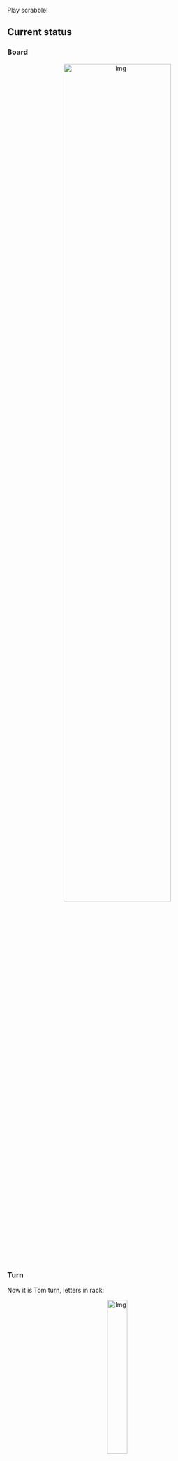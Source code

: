 
Play scrabble!
## Current status
### Board
<p align="center">
<img src="https://raw.githubusercontent.com/radosz99/radosz99/main/board.png" width=70% alt="Img"/>
    </p>
    
### Turn
Now it is Tom turn, letters in rack:
<p align="center">
<img src="https://raw.githubusercontent.com/radosz99/radosz99/main/rack.png" width=30% alt="Img"/>
</p>

### Game score
| Id | Player name | Points |
  | - | - | - |  
|0 | Tom | 52
|1 | Jerry | 39
## Make the move
Make the move and insert the letters by creating an [issue](https://github.com/radosz99/radosz99/issues/new?title=scrabble%7Cmove%7C7%3AA%3ARIDE&body=Just+push+%27Submit+new+issue%27+or+update+with+your+move.) according to the rules or...

## Possibly best moves  
Are you sure? :smiling_imp: :smiling_imp: :smiling_imp:
<details>
  <summary>Spoiler warning!</summary>
  
  | Id | Move | Issue link | Points |
  | - | - | - | - |  
|1| A:9:liming | [scrabble&#124;move&#124;A:9:liming](https://github.com/radosz99/radosz99/issues/new?title=scrabble%7Cmove%7CA%3A9%3Aliming&body=Just+push+%27Submit+new+issue%27+or+update+with+your+move.) | 36 
|2| A:9:riming | [scrabble&#124;move&#124;A:9:riming](https://github.com/radosz99/radosz99/issues/new?title=scrabble%7Cmove%7CA%3A9%3Ariming&body=Just+push+%27Submit+new+issue%27+or+update+with+your+move.) | 36 
|3| A:6:limning | [scrabble&#124;move&#124;A:6:limning](https://github.com/radosz99/radosz99/issues/new?title=scrabble%7Cmove%7CA%3A6%3Alimning&body=Just+push+%27Submit+new+issue%27+or+update+with+your+move.) | 33 
|4| A:7:miring | [scrabble&#124;move&#124;A:7:miring](https://github.com/radosz99/radosz99/issues/new?title=scrabble%7Cmove%7CA%3A7%3Amiring&body=Just+push+%27Submit+new+issue%27+or+update+with+your+move.) | 30 
|5| A:7:mining | [scrabble&#124;move&#124;A:7:mining](https://github.com/radosz99/radosz99/issues/new?title=scrabble%7Cmove%7CA%3A7%3Amining&body=Just+push+%27Submit+new+issue%27+or+update+with+your+move.) | 30 
|6| A:9:miling | [scrabble&#124;move&#124;A:9:miling](https://github.com/radosz99/radosz99/issues/new?title=scrabble%7Cmove%7CA%3A9%3Amiling&body=Just+push+%27Submit+new+issue%27+or+update+with+your+move.) | 30 
|7| A:7:miling | [scrabble&#124;move&#124;A:7:miling](https://github.com/radosz99/radosz99/issues/new?title=scrabble%7Cmove%7CA%3A7%3Amiling&body=Just+push+%27Submit+new+issue%27+or+update+with+your+move.) | 30 
|8| A:7:riming | [scrabble&#124;move&#124;A:7:riming](https://github.com/radosz99/radosz99/issues/new?title=scrabble%7Cmove%7CA%3A7%3Ariming&body=Just+push+%27Submit+new+issue%27+or+update+with+your+move.) | 30 
|9| A:7:liming | [scrabble&#124;move&#124;A:7:liming](https://github.com/radosz99/radosz99/issues/new?title=scrabble%7Cmove%7CA%3A7%3Aliming&body=Just+push+%27Submit+new+issue%27+or+update+with+your+move.) | 30 
|10| A:9:miring | [scrabble&#124;move&#124;A:9:miring](https://github.com/radosz99/radosz99/issues/new?title=scrabble%7Cmove%7CA%3A9%3Amiring&body=Just+push+%27Submit+new+issue%27+or+update+with+your+move.) | 30 
</details>
    
## Latest moves

| Id | Type | Move / Letters to replace | Created words / New letters | Date | Points | Player | Who |
| - | - | - | - | - | - | - | - |
|3| INSERT | F:5:fogie | ['FOGIE'] | 11/28/2022, 01:06:26 | 19 | Jerry | [radosz99](github.com/radosz99) |
|2| INSERT | 10:A:ixtle | ['IXTLE'] | 11/28/2022, 01:05:30 | 24 | Tom | [radosz99](github.com/radosz99) |
|1| INSERT | D:7:heiled | ['HEILED'] | 11/28/2022, 01:02:30 | 20 | Jerry | [radosz99](github.com/radosz99) |
|0| INSERT | 7:D:hugest | ['HUGEST'] | 11/28/2022, 00:55:28 | 28 | Tom | [radosz99](github.com/radosz99) |